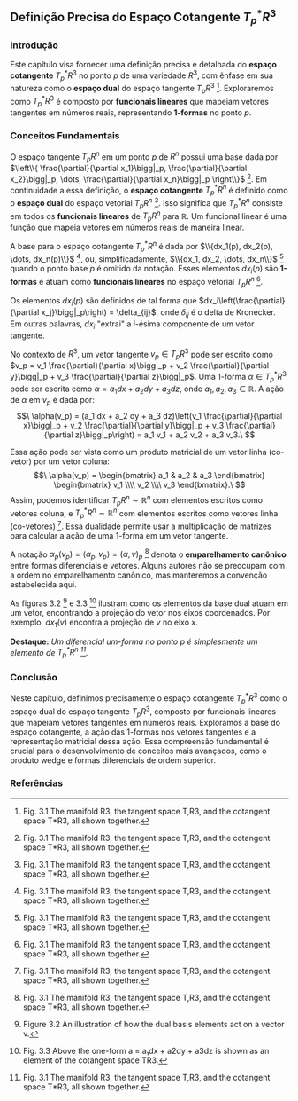## Definição Precisa do Espaço Cotangente $T_p^*R^3$

### Introdução
Este capítulo visa fornecer uma definição precisa e detalhada do **espaço cotangente** $T_p^*R^3$ no ponto *p* de uma variedade $R^3$, com ênfase em sua natureza como o **espaço dual** do espaço tangente $T_pR^3$ [^70]. Exploraremos como $T_p^*R^3$ é composto por **funcionais lineares** que mapeiam vetores tangentes em números reais, representando **1-formas** no ponto *p*.

### Conceitos Fundamentais

O espaço tangente $T_pR^n$ em um ponto *p* de $R^n$ possui uma base dada por $\left\\{ \frac{\partial}{\partial x_1}\bigg|_p, \frac{\partial}{\partial x_2}\bigg|_p, \dots, \frac{\partial}{\partial x_n}\bigg|_p \right\\}$ [^70]. Em continuidade a essa definição, o **espaço cotangente** $T_p^*R^n$ é definido como o **espaço dual** do espaço vetorial $T_pR^n$ [^70]. Isso significa que $T_p^*R^n$ consiste em todos os **funcionais lineares** de $T_pR^n$ para $\mathbb{R}$. Um funcional linear é uma função que mapeia vetores em números reais de maneira linear.

A base para o espaço cotangente $T_p^*R^n$ é dada por $\\{dx_1(p), dx_2(p), \dots, dx_n(p)\\}$ [^70], ou, simplificadamente, $\\{dx_1, dx_2, \dots, dx_n\\}$ [^70] quando o ponto base *p* é omitido da notação. Esses elementos $dx_i(p)$ são **1-formas** e atuam como **funcionais lineares** no espaço vetorial $T_pR^n$ [^70].

Os elementos $dx_i(p)$ são definidos de tal forma que $dx_i\left(\frac{\partial}{\partial x_j}\bigg|_p\right) = \delta_{ij}$, onde $\delta_{ij}$ é o delta de Kronecker. Em outras palavras, $dx_i$ "extrai" a *i*-ésima componente de um vetor tangente.

No contexto de $R^3$, um vetor tangente $v_p \in T_pR^3$ pode ser escrito como $v_p = v_1 \frac{\partial}{\partial x}\bigg|_p + v_2 \frac{\partial}{\partial y}\bigg|_p + v_3 \frac{\partial}{\partial z}\bigg|_p$.
Uma 1-forma $\alpha \in T_p^*R^3$ pode ser escrita como $\alpha = a_1 dx + a_2 dy + a_3 dz$, onde $a_1, a_2, a_3 \in \mathbb{R}$. A ação de $\alpha$ em $v_p$ é dada por:
$$\
\alpha(v_p) = (a_1 dx + a_2 dy + a_3 dz)\left(v_1 \frac{\partial}{\partial x}\bigg|_p + v_2 \frac{\partial}{\partial y}\bigg|_p + v_3 \frac{\partial}{\partial z}\bigg|_p\right) = a_1 v_1 + a_2 v_2 + a_3 v_3.\
$$

Essa ação pode ser vista como um produto matricial de um vetor linha (co-vetor) por um vetor coluna:
$$\
\alpha(v_p) = \begin{bmatrix} a_1 & a_2 & a_3 \end{bmatrix} \begin{bmatrix} v_1 \\\\ v_2 \\\\ v_3 \end{bmatrix}.\
$$
Assim, podemos identificar $T_pR^n \sim \mathbb{R}^n$ com elementos escritos como vetores coluna, e $T_p^*R^n \sim \mathbb{R}^n$ com elementos escritos como vetores linha (co-vetores) [^70]. Essa dualidade permite usar a multiplicação de matrizes para calcular a ação de uma 1-forma em um vetor tangente.

A notação $\alpha_p(v_p) = \langle \alpha_p, v_p \rangle = (\alpha, v)_p$ [^70] denota o **emparelhamento canônico** entre formas diferenciais e vetores. Alguns autores não se preocupam com a ordem no emparelhamento canônico, mas manteremos a convenção estabelecida aqui.

As figuras 3.2 [^71] e 3.3 [^72] ilustram como os elementos da base dual atuam em um vetor, encontrando a projeção do vetor nos eixos coordenados. Por exemplo, $dx_1(v)$ encontra a projeção de *v* no eixo *x*.

**Destaque:** *Um diferencial um-forma no ponto p é simplesmente um elemento de $T_p^*R^n$ [^70].*

### Conclusão
Neste capítulo, definimos precisamente o espaço cotangente $T_p^*R^3$ como o espaço dual do espaço tangente $T_pR^3$, composto por funcionais lineares que mapeiam vetores tangentes em números reais. Exploramos a base do espaço cotangente, a ação das 1-formas nos vetores tangentes e a representação matricial dessa ação. Essa compreensão fundamental é crucial para o desenvolvimento de conceitos mais avançados, como o produto wedge e formas diferenciais de ordem superior.

### Referências
[^70]: Fig. 3.1 The manifold R3, the tangent space T,R3, and the cotangent space T*R3, all shown together.
[^71]: Figure 3.2 An illustration of how the dual basis elements act on a vector v.
[^72]: Fig. 3.3 Above the one-form a = a₁dx + a2dy + a3dz is shown as an element of the cotangent space TR3.

<!-- END -->